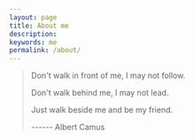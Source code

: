 ```yaml
---
layout: page
title: About me
description: 
keywords: me
permalink: /about/
---
```


> Don't walk in front of me, I may not follow.
>
> Don't walk behind me, I may not lead.
>
> Just walk beside me and be my friend.
>
> ------ Albert Camus
